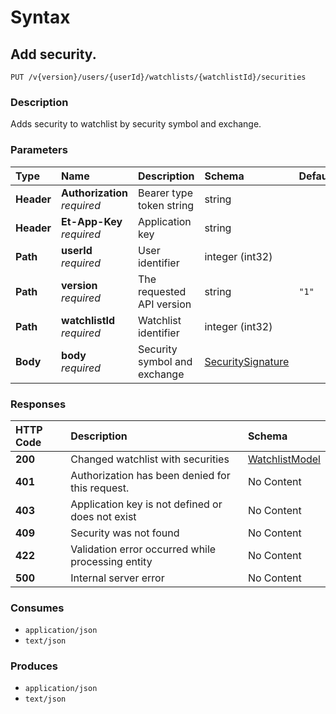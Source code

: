 # Syntax

## Add security.

```text
PUT /v{version}/users/{userId}/watchlists/{watchlistId}/securities
```

### Description

Adds security to watchlist by security symbol and exchange.

### Parameters

| Type | Name | Description | Schema | Default |
| :--- | :--- | :--- | :--- | :--- |
| **Header** | **Authorization**   _required_ | Bearer type token string | string |  |
| **Header** | **Et-App-Key**   _required_ | Application key | string |  |
| **Path** | **userId**   _required_ | User identifier | integer \(int32\) |  |
| **Path** | **version**   _required_ | The requested API version | string | `"1"` |
| **Path** | **watchlistId**   _required_ | Watchlist identifier | integer \(int32\) |  |
| **Body** | **body**   _required_ | Security symbol and exchange | [SecuritySignature](../../definitions.md#securitysignature) |  |

### Responses

| HTTP Code | Description | Schema |
| :--- | :--- | :--- |
| **200** | Changed watchlist with securities | [WatchlistModel](../../definitions.md#watchlistmodel) |
| **401** | Authorization has been denied for this request. | No Content |
| **403** | Application key is not defined or does not exist | No Content |
| **409** | Security was not found | No Content |
| **422** | Validation error occurred while processing entity | No Content |
| **500** | Internal server error | No Content |

### Consumes

* `application/json`
* `text/json`

### Produces

* `application/json`
* `text/json`

